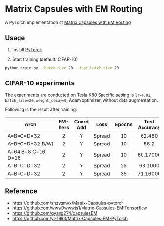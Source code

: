 # Matrix Capsules with EM Routing
A PyTorch implementation of [Matrix Capsules with EM Routing](https://openreview.net/pdf?id=HJWLfGWRb)

## Usage
1. Install [PyTorch](http://pytorch.org/)

2. Start training (default: CIFAR-10)
```bash
python train.py --batch-size 20 --test-batch-size 20
```


## CIFAR-10 experiments

The experiments are conducted on Tesla K80
Specific setting is `lr=0.01`, `batch_size=20`, `weight_decay=0`, Adam optimizer, without data augmentation.

Following is the result after training:

| Arch | EM-Iters | Coord Add | Loss | Epochs | Test Accuracy |
| ---- |:-----:|:---------:|:----:|:--:|:-------------:|
| A=B=C=D=32        | 2 | Y | Spread    | 10 |  62.480   |
| A=B=C=D=32(B/W)        | 2 | Y | Spread    | 10 |  55.2   |
| A=64 B=8 C=16 D=16        | 2 | Y | Spread    | 10 |  60.17000   |
| A=B=C=D=32        | 2 | Y | Spread    | 25 |  68.1000   |
| A=B=C=D=32        | 2 | Y | Spread    | 35 |  71.16000   |





## Reference
- https://github.com/shzygmyx/Matrix-Capsules-pytorch
- https://github.com/www0wwwjs1/Matrix-Capsules-EM-Tensorflow
- https://github.com/gyang274/capsulesEM
- https://github.com/yl-1993/Matrix-Capsules-EM-PyTorch
